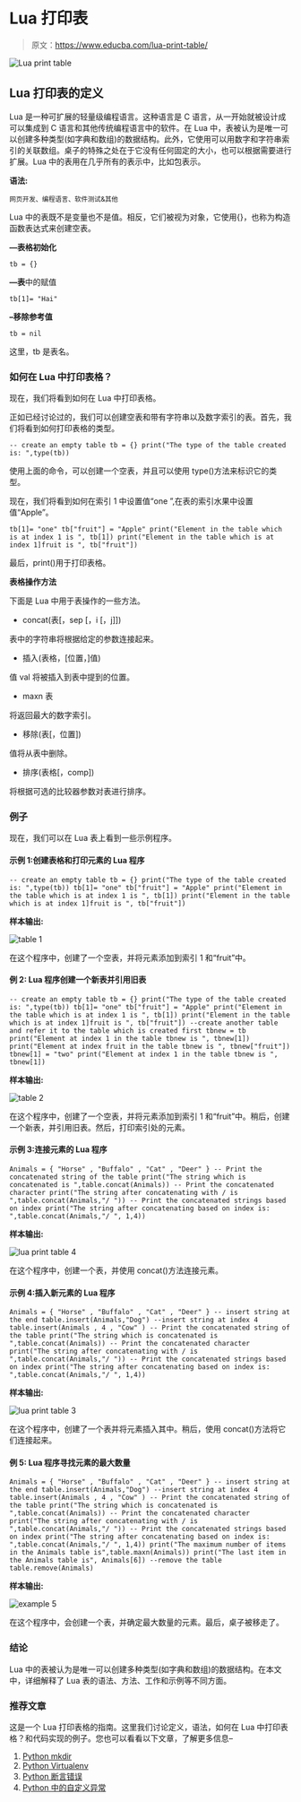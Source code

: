 # Lua 打印表

> 原文：<https://www.educba.com/lua-print-table/>

![Lua print table](img/8e62e727533d90d7d4045294e6a0faaf.png)



## Lua 打印表的定义

Lua 是一种可扩展的轻量级编程语言。这种语言是 C 语言，从一开始就被设计成可以集成到 C 语言和其他传统编程语言中的软件。在 Lua 中，表被认为是唯一可以创建多种类型(如字典和数组)的数据结构。此外，它使用可以用数字和字符串索引的关联数组。桌子的特殊之处在于它没有任何固定的大小，也可以根据需要进行扩展。Lua 中的表用在几乎所有的表示中，比如包表示。

**语法:**

<small>网页开发、编程语言、软件测试&其他</small>

Lua 中的表既不是变量也不是值。相反，它们被视为对象，它使用{}，也称为构造函数表达式来创建空表。

**—表格初始化**

`tb = {}`

**—表**中的赋值

`tb[1]= "Hai"`

**–移除参考值**

`tb = nil`

这里，tb 是表名。

### 如何在 Lua 中打印表格？

现在，我们将看到如何在 Lua 中打印表格。

正如已经讨论过的，我们可以创建空表和带有字符串以及数字索引的表。首先，我们将看到如何打印表格的类型。

`-- create an empty table
tb = {}
print("The type of the table created is: ",type(tb))`

使用上面的命令，可以创建一个空表，并且可以使用 type()方法来标识它的类型。

现在，我们将看到如何在索引 1 中设置值“one ”,在表的索引水果中设置值“Apple”。

`tb[1]= "one"
tb["fruit"] = "Apple"
print("Element in the table which is at index 1 is ", tb[1])
print("Element in the table which is at index 1]fruit is ", tb["fruit"])`

最后，print()用于打印表格。

**表格操作方法**

下面是 Lua 中用于表操作的一些方法。

*   concat(表[，sep [，i [，j]])

表中的字符串将根据给定的参数连接起来。

*   插入(表格，[位置，]值)

值 val 将被插入到表中提到的位置。

*   maxn 表

将返回最大的数字索引。

*   移除(表[，位置])

值将从表中删除。

*   排序(表格[，comp])

将根据可选的比较器参数对表进行排序。

### 例子

现在，我们可以在 Lua 表上看到一些示例程序。

#### 示例 1:创建表格和打印元素的 Lua 程序

`-- create an empty table
tb = {}
print("The type of the table created is: ",type(tb))
tb[1]= "one"
tb["fruit"] = "Apple"
print("Element in the table which is at index 1 is ", tb[1])
print("Element in the table which is at index 1]fruit is ", tb["fruit"])`

**样本输出:**

![table 1](img/9b9da80dca6fcce225a065f22b1b2efd.png)



在这个程序中，创建了一个空表，并将元素添加到索引 1 和“fruit”中。

#### 例 2: Lua 程序创建一个新表并引用旧表

`-- create an empty table
tb = {}
print("The type of the table created is: ",type(tb))
tb[1]= "one"
tb["fruit"] = "Apple"
print("Element in the table which is at index 1 is ", tb[1])
print("Element in the table which is at index 1]fruit is ", tb["fruit"])
--create another table and refer it to the table which is created first
tbnew = tb
print("Element at index 1 in the table tbnew is ", tbnew[1])
print("Element at index fruit in the table tbnew is ", tbnew["fruit"])
tbnew[1] = "two"
print("Element at index 1 in the table tbnew is ", tbnew[1])`

**样本输出:**

![table 2](img/bf87c2c81ddaf4e62d8704d3d50aace7.png)



在这个程序中，创建了一个空表，并将元素添加到索引 1 和“fruit”中。稍后，创建一个新表，并引用旧表。然后，打印索引处的元素。

#### 示例 3:连接元素的 Lua 程序

`Animals = { "Horse" , "Buffalo" , "Cat" , "Deer" }
-- Print the concatenated string of the table
print("The string which is concatenated is ",table.concat(Animals))
-- Print the concatenated character
print("The string after concatenating with / is ",table.concat(Animals,"/ "))
-- Print the concatenated strings based on index
print("The string after concatenating based on index is: ",table.concat(Animals,"/ ", 1,4))`

**样本输出:**

![lua print table 4](img/e167055e495785365b41b8d5fccad274.png)



在这个程序中，创建一个表，并使用 concat()方法连接元素。

#### 示例 4:插入新元素的 Lua 程序

`Animals = { "Horse" , "Buffalo" , "Cat" , "Deer" }
-- insert string at the end
table.insert(Animals,"Dog")
--insert string at index 4
table.insert(Animals , 4 , "Cow" )
-- Print the concatenated string of the table
print("The string which is concatenated is ",table.concat(Animals))
-- Print the concatenated character
print("The string after concatenating with / is ",table.concat(Animals,"/ "))
-- Print the concatenated strings based on index
print("The string after concatenating based on index is: ",table.concat(Animals,"/ ", 1,4))`

**样本输出:**

![lua print table 3](img/a5ce573e31d0a7c5694e59ea0f423802.png)



在这个程序中，创建了一个表并将元素插入其中。稍后，使用 concat()方法将它们连接起来。

#### 例 5: Lua 程序寻找元素的最大数量

`Animals = { "Horse" , "Buffalo" , "Cat" , "Deer" }
-- insert string at the end
table.insert(Animals,"Dog")
--insert string at index 4
table.insert(Animals , 4 , "Cow" )
-- Print the concatenated string of the table
print("The string which is concatenated is ",table.concat(Animals))
-- Print the concatenated character
print("The string after concatenating with / is ",table.concat(Animals,"/ "))
-- Print the concatenated strings based on index
print("The string after concatenating based on index is: ",table.concat(Animals,"/ ", 1,4))
print("The maximum number of items in the Animals table is",table.maxn(Animals))
print("The last item in the Animals table is", Animals[6])
--remove the table
table.remove(Animals)`

**样本输出:**

![example 5](img/50dcc8cb9a457e5d010032403c73874c.png)



在这个程序中，会创建一个表，并确定最大数量的元素。最后，桌子被移走了。

### 结论

Lua 中的表被认为是唯一可以创建多种类型(如字典和数组)的数据结构。在本文中，详细解释了 Lua 表的语法、方法、工作和示例等不同方面。

### 推荐文章

这是一个 Lua 打印表格的指南。这里我们讨论定义，语法，如何在 Lua 中打印表格？和代码实现的例子。您也可以看看以下文章，了解更多信息–

1.  [Python mkdir](https://www.educba.com/python-mkdir/)
2.  [Python Virtualenv](https://www.educba.com/python-virtualenv/)
3.  [Python 断言错误](https://www.educba.com/python-assertionerror/)
4.  [Python 中的自定义异常](https://www.educba.com/custom-exception-in-python/)





